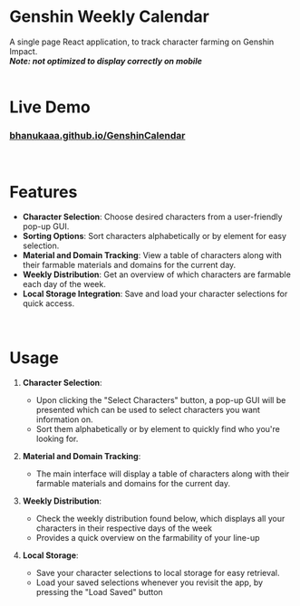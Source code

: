 # Genshin Weekly Calendar
A single page React application, to track character farming on Genshin Impact. <br/>
***Note: not optimized to display correctly on mobile***
<br/>
<br/>

# Live Demo
### [bhanukaaa.github.io/GenshinCalendar](https://bhanukaaa.github.io/GenshinCalendar)
<br/>

# Features

- **Character Selection**: Choose desired characters from a user-friendly pop-up GUI.
- **Sorting Options**: Sort characters alphabetically or by element for easy selection.
- **Material and Domain Tracking**: View a table of characters along with their farmable materials and domains for the current day.
- **Weekly Distribution**: Get an overview of which characters are farmable each day of the week.
- **Local Storage Integration**: Save and load your character selections for quick access.
<br/>

# Usage

1. **Character Selection**:
   - Upon clicking the "Select Characters" button, a pop-up GUI will be presented which can be used to select characters you want information on.
   - Sort them alphabetically or by element to quickly find who you're looking for.

2. **Material and Domain Tracking**:
   - The main interface will display a table of characters along with their farmable materials and domains for the current day.

3. **Weekly Distribution**:
   - Check the weekly distribution found below, which displays all your characters in their respective days of the week
   - Provides a quick overview on the farmability of your line-up

5. **Local Storage**:
   - Save your character selections to local storage for easy retrieval.
   - Load your saved selections whenever you revisit the app, by pressing the "Load Saved" button



